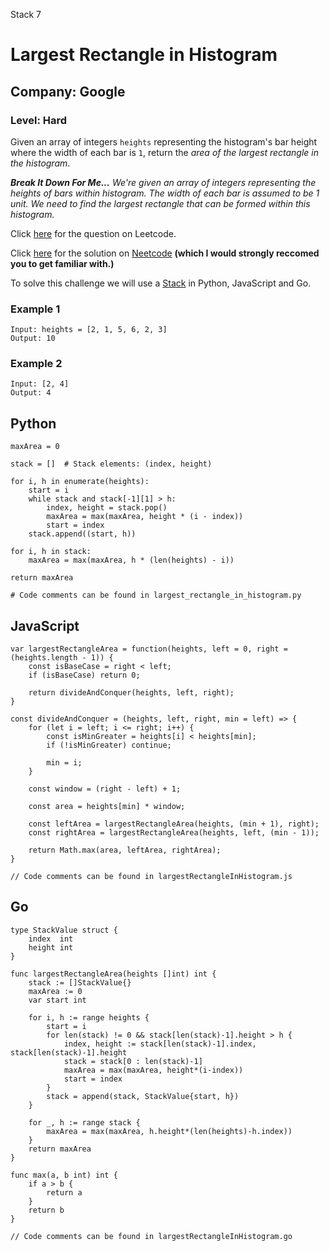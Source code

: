 Stack 7
# Largest Rectangle in Histogram
## Company: Google
### Level: Hard

Given an array of integers `heights` representing the histogram's bar height where the width of each bar is `1`,
return the *area of the largest rectangle in the histogram*.

***Break It Down For Me...***
*We're given an array of integers representing the heights of bars within histogram.*
*The width of each bar is assumed to be 1 unit.*
*We need to find the largest rectangle that can be formed within this histogram.*

Click [here](https://leetcode.com/problems/largest-rectangle-in-histogram/description/) for the question on Leetcode.

Click [here](https://www.youtube.com/watch?v=zx5Sw9130L0) for the solution on [Neetcode](https://neetcode.io/) **(which I would strongly reccomed you to get familiar with.)**

To solve this challenge we will use a [Stack](https://www.geeksforgeeks.org/introduction-to-stack-data-structure-and-algorithm-tutorials/) in Python, JavaScript and Go.

### Example 1
```
Input: heights = [2, 1, 5, 6, 2, 3]
Output: 10
```

### Example 2
```
Input: [2, 4]
Output: 4
```

## Python
```
maxArea = 0

stack = []  # Stack elements: (index, height)

for i, h in enumerate(heights):
    start = i
    while stack and stack[-1][1] > h:
        index, height = stack.pop()
        maxArea = max(maxArea, height * (i - index))
        start = index
    stack.append((start, h))

for i, h in stack:
    maxArea = max(maxArea, h * (len(heights) - i))

return maxArea

# Code comments can be found in largest_rectangle_in_histogram.py
```

## JavaScript
```
var largestRectangleArea = function(heights, left = 0, right = (heights.length - 1)) {
    const isBaseCase = right < left;
    if (isBaseCase) return 0;

    return divideAndConquer(heights, left, right);
}

const divideAndConquer = (heights, left, right, min = left) => {
    for (let i = left; i <= right; i++) {
        const isMinGreater = heights[i] < heights[min];
        if (!isMinGreater) continue;

        min = i;
    }

    const window = (right - left) + 1;

    const area = heights[min] * window;

    const leftArea = largestRectangleArea(heights, (min + 1), right);
    const rightArea = largestRectangleArea(heights, left, (min - 1));

    return Math.max(area, leftArea, rightArea);
}

// Code comments can be found in largestRectangleInHistogram.js
```

## Go
```
type StackValue struct {
	index  int
	height int
}

func largestRectangleArea(heights []int) int {
	stack := []StackValue{}
	maxArea := 0
	var start int

	for i, h := range heights {
		start = i
		for len(stack) != 0 && stack[len(stack)-1].height > h {
			index, height := stack[len(stack)-1].index, stack[len(stack)-1].height
			stack = stack[0 : len(stack)-1] 
			maxArea = max(maxArea, height*(i-index))
			start = index
		}
		stack = append(stack, StackValue{start, h})
	}

	for _, h := range stack {
		maxArea = max(maxArea, h.height*(len(heights)-h.index))
	}
	return maxArea
}

func max(a, b int) int {
	if a > b {
		return a
	}
	return b
}

// Code comments can be found in largestRectangleInHistogram.go
```